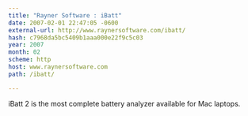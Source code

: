 ```yaml
---
title: "Rayner Software : iBatt"
date: 2007-02-01 22:47:05 -0600
external-url: http://www.raynersoftware.com/ibatt/
hash: c7968da5bc5409b1aaa000e22f9c5c03
year: 2007
month: 02
scheme: http
host: www.raynersoftware.com
path: /ibatt/

---
```


iBatt 2 is the most complete battery analyzer available for Mac laptops.
